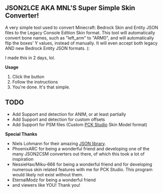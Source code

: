 JSON2LCE AKA MNL'S Super Simple Skin Converter!
-----------------------------------------------
A very simple tool used to convert Minecraft: Bedrock Skin and Entity JSON files to the Legacy Console Edition Skin format. This tool will automatically convert bone names, such as "left_arm" to "ARM0", and will automatically flip the boxes' Y values, instead of manually. It will even accept both legacy AND new Bedrock Entity JSON formats. (:

I made this in 2 days, lol.

**Usage**
1. Click the button
2. Follow the instructions
3. You're done. It's that simple.

TODO
----
- Add Support and detection for ANIM, or at least partially
- Add Support and detection for custom offsets
- Add Support for PSM files (Custom [PCK Studio](https://github.com/PhoenixARC/-PCK-Studio) Skin Model format)

**Special Thanks**
- Niels Lohmann for their amazing [JSON library]([docs/CONTRIBUTING.md](https://github.com/nlohmann/json)).
- PhoenixARC for being a wonderful friend and developing one of the many JSON2CSM converters out there, of which this took a lot of inspiration
- NessieHax/Miku-666 for being a wonderful friend and for developing numerous skin related features with me for PCK Studio. This program would likely not exist without them.
- EternalModz for being a wonderful friend
- and viewers like YOU! Thank you!
